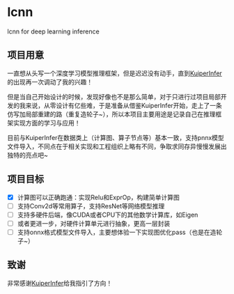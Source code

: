 # lcnn
lcnn for deep learning inference

## 项目用意

一直想从头写一个深度学习模型推理框架，但是迟迟没有动手，直到[KuiperInfer](https://github.com/zjhellofss/KuiperInfer)的出现再一次调动了我的兴趣！

但是当自己开始设计的时候，发现好像也不是那么简单，对于只进行过项目局部开发的我来说，从零设计有亿些难，于是准备从借鉴KuiperInfer开始，走上了一条仿写加局部重建的路（重复造轮子~），所以本项目主要用途是记录自己在推理框架实现方面的学习与应用！

目前与KuiperInfer在数据类上（计算图、算子节点等）基本一致，支持pnnx模型文件导入，不同点在于相关实现和工程组织上略有不同，争取求同存异慢慢发展出独特的亮点吧~

## 项目目标

- [x] 计算图可以正确跑通：实现Relu和ExprOp，构建简单计算图
- [ ] 支持Conv2d等常用算子，支持ResNet等网络模型推理
- [ ] 支持多硬件后端，像CUDA或者CPU下的其他数学计算库，如Eigen
- [ ] 或者更进一步，对硬件计算单元进行抽象，更高一层封装
- [ ] 支持onnx格式模型文件导入，主要想体验一下实现图优化pass（也是在造轮子~）

## 致谢

非常感谢[KuiperInfer](https://github.com/zjhellofss/KuiperInfer)给我指引了方向！
